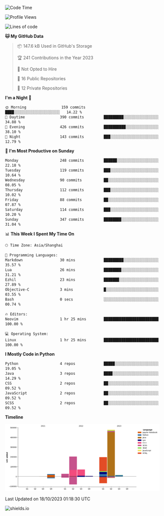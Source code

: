 <!--START_SECTION:waka-->
![Code Time](http://img.shields.io/badge/Code%20Time-343%20hrs%203%20mins-blue)

![Profile Views](http://img.shields.io/badge/Profile%20Views-0-blue)

![Lines of code](https://img.shields.io/badge/From%20Hello%20World%20I%27ve%20Written-1.0%20million%20lines%20of%20code-blue)

**🐱 My GitHub Data** 

> 📦 147.6 kB Used in GitHub's Storage 
 > 
> 🏆 241 Contributions in the Year 2023
 > 
> 🚫 Not Opted to Hire
 > 
> 📜 16 Public Repositories 
 > 
> 🔑 12 Private Repositories 
 > 
**I'm a Night 🦉** 

```text
🌞 Morning                159 commits         ████░░░░░░░░░░░░░░░░░░░░░   14.22 % 
🌆 Daytime                390 commits         █████████░░░░░░░░░░░░░░░░   34.88 % 
🌃 Evening                426 commits         ██████████░░░░░░░░░░░░░░░   38.10 % 
🌙 Night                  143 commits         ███░░░░░░░░░░░░░░░░░░░░░░   12.79 % 
```
📅 **I'm Most Productive on Sunday** 

```text
Monday                   248 commits         ██████░░░░░░░░░░░░░░░░░░░   22.18 % 
Tuesday                  119 commits         ███░░░░░░░░░░░░░░░░░░░░░░   10.64 % 
Wednesday                90 commits          ██░░░░░░░░░░░░░░░░░░░░░░░   08.05 % 
Thursday                 112 commits         ███░░░░░░░░░░░░░░░░░░░░░░   10.02 % 
Friday                   88 commits          ██░░░░░░░░░░░░░░░░░░░░░░░   07.87 % 
Saturday                 114 commits         ███░░░░░░░░░░░░░░░░░░░░░░   10.20 % 
Sunday                   347 commits         ████████░░░░░░░░░░░░░░░░░   31.04 % 
```


📊 **This Week I Spent My Time On** 

```text
🕑︎ Time Zone: Asia/Shanghai

💬 Programming Languages: 
Markdown                 30 mins             █████████░░░░░░░░░░░░░░░░   35.57 % 
Lua                      26 mins             ████████░░░░░░░░░░░░░░░░░   31.21 % 
Ezhil                    23 mins             ███████░░░░░░░░░░░░░░░░░░   27.89 % 
Objective-C              3 mins              █░░░░░░░░░░░░░░░░░░░░░░░░   03.55 % 
Bash                     0 secs              ░░░░░░░░░░░░░░░░░░░░░░░░░   00.74 % 

🔥 Editors: 
Neovim                   1 hr 25 mins        █████████████████████████   100.00 % 

💻 Operating System: 
Linux                    1 hr 25 mins        █████████████████████████   100.00 % 
```

**I Mostly Code in Python** 

```text
Python                   4 repos             █████░░░░░░░░░░░░░░░░░░░░   19.05 % 
Java                     3 repos             ████░░░░░░░░░░░░░░░░░░░░░   14.29 % 
CSS                      2 repos             ██░░░░░░░░░░░░░░░░░░░░░░░   09.52 % 
JavaScript               2 repos             ██░░░░░░░░░░░░░░░░░░░░░░░   09.52 % 
SCSS                     2 repos             ██░░░░░░░░░░░░░░░░░░░░░░░   09.52 % 
```



**Timeline**

![Lines of Code chart](https://raw.githubusercontent.com/kopp4/kopp4/main/assets/bar_graph.png)


 Last Updated on 18/10/2023 01:18:30 UTC
<!--END_SECTION:waka-->
![shields.io](https://img.shields.io/github/commit-activity/w/kopp4/kopp4?color=g&label=abusing%20bot&style=flat-square)
